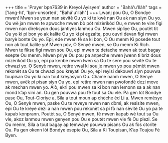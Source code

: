 +++
title = 'Prayer bpn7639 in Kreyol Ayisyen'
author = "Bahá'u'lláh"
tags = ['lang-ht', 'bpn-unsorted', "Bahá'u'lláh"]
+++
Lwanj pou Ou, O Bondye mwen! Mwen se youn nan sèvitè Ou yo ki te kwè nan Ou ak nan siyn Ou yo. Ou wè jan mwen te apwoche mwen bò pòt mizèrikòd Ou, e mwen te vire figi mwen nan direksyon dous jantiyès lanmou Ou. Mwen sipliye Ou, poutèt tit Ou yo ki pi bon yo ak kalite Ou yo ki pi egzalte, pou ouvri devan figi mwen baryè bonte Ou yo. Epi, ede mwen fè sa ki bon, O Ou menm Ki posede tout non ak tout kalite yo!
Mwen pòv, O Senyè mwen, se Ou menm Ki Rich. Mwen te fikse figi mwen sou Ou, epi mwen te detache mwen ak tout bagay esepte Ou menm. Mwen priye Ou pou pa anpeche mwen jwenn ti briz dous mizèrikòd Ou yo, epi pa kenbe mwen lwen sa Ou te sere pou sèvitè Ou te chwazi yo. 
O Senyè mwen, retire vwal ki sou je mwen yo pou pèmèt mwen rekonèt sa Ou te chwazi pou kreyati Ou yo, epi reyisi dekouvri siyn pouvwa toupisan Ou yo ki nan tout kreyasyon Ou. Chame nanm mwen, O Senyè mwen, avèk pi pisan siyn Ou yo, epi retire mwen nan pwofondè dezi move ak mechan mwen yo. Alò, ekri pou mwen sa ki bon nan lemonn sa a ak nan mond k’ap vini an. Ou gen pouvwa pou fè tout sa Ou vle. Pa gen lòt Bondye pase Ou, Tout-Gloriye a, Sila a tout moun ap chèche èd Li a.
Mwen remèsye Ou, O Senyè mwen, paske Ou te reveye mwen nan dòmi, ak resisite mwen, epi Ou te kreye dezi a nan mwen pou rekonèt sa pi fò nan sèvitè Ou yo pa te kapab konprann. Poutèt sa, O Senyè mwen, fè mwen kapab wè tout sa Ou vle, akoz lanmou mwen genyen pou Ou e poutèt mwen vle fè Ou plezi. Se Ou menm, Sila a tout bagay ap temwaye pouvwa pisans Ou ak fòs otorite Ou.
Pa gen okenn lòt Bondye esepte Ou, Sila a Ki Toupisan, K’ap Toujou Fè Byen.
